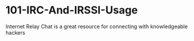 101-IRC-And-IRSSI-Usage
=======================

Internet Relay Chat is a great resource for connecting with knowledgeable hackers
